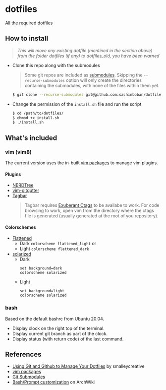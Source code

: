 # dotfiles
All the required dotfiles

## How to install
> _This will move any existing dotfile (mentined in the section above) from the
> folder dotfiles (if any) to dotfiles_old, you have been warned_

* Clone this repo along with the submodules
  > Some git repos are included as [submodules][git-submodule]. Skipping the
  > `--recurse-submodules` option will only create the directories containing
  > the submodules, with none of the files within them yet.
  ```sh
  $ git clone --recurse-submodules git@github.com:sachinboban/dotfiles.git
   ```
* Change the permission of the `install.sh` file and run the script
  ```sh
  $ cd /path/to/dotfiles/
  $ chmod +x install.sh
  $ ./install.sh
  ```

## What's included
### vim (vim8)
The current version uses the in-built [vim packages][vim-pkg] to manage vim
plugins.

#### Plugins
* [NERDTree][nerdtree-git]
* [vim-gitgutter][gitgutter-git]
* [Tagbar][tagbar-git]
  > Tagbar requires [Exuberant Ctags][ctags] to be availabe to work. For code
  > browsing to work, open vim from the directory where the ctags file is
  > generated (usually generated at the root of you repository).

#### Colorschemes
* [Flattened][flattened-git]
  + Dark `colorscheme flattened_light` or
  + Light `colorscheme flattened_dark`
* [solarized][solarized-git]
  + Dark
    ```
    set background=dark
    colorscheme solarized
    ```
  + Light
    ```
    set background=light
    colorscheme solarized
    ```
### bash
Based on the default bashrc from Ubuntu 20.04.
* Display clock on the right top of the terminal.
* Display current git branch as part of the clock.
* Display status (with return code) of the last command.

## References
 * [Using Git and Github to Manage Your Dotfiles][dofile-ref] by smalleycreative
 * [vim packages][vim-pkg]
 * [Git Submodules][git-submodule]
 * [Bash/Prompt customization][archwiki-bash] on ArchWiki

[dofile-ref]: http://blog.smalleycreative.com/tutorials/using-git-and-github-to-manage-your-dotfiles/
[vim-pkg]: https://vimhelp.org/repeat.txt.html#packages
[nerdtree-git]: https://github.com/preservim/nerdtree
[gitgutter-git]: https://github.com/airblade/vim-gitgutter
[tagbar-git]: https://github.com/preservim/tagbar
[ctags]: http://ctags.sourceforge.net/
[flattened-git]: https://github.com/romainl/flattened
[solarized-git]: https://github.com/altercation/vim-colors-solarized
[git-submodule]: https://git-scm.com/book/en/v2/Git-Tools-Submodules
[archwiki-bash]: https://wiki.archlinux.org/title/Bash/Prompt_customization
